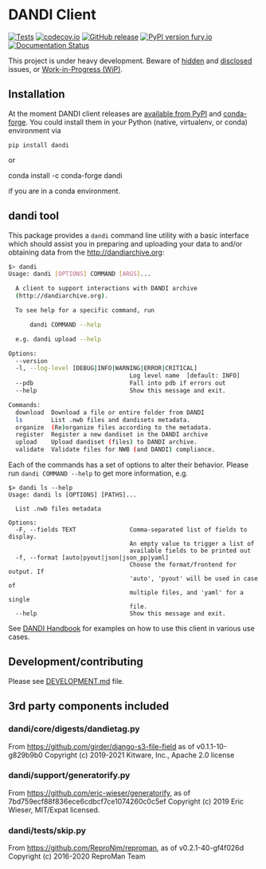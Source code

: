 # DANDI Client

[![Tests](https://github.com/dandi/dandi-cli/workflows/Tests/badge.svg)](https://github.com/dandi/dandi-cli/actions?query=workflow%3ATests)
[![codecov.io](https://codecov.io/github/dandi/dandi-cli/coverage.svg?branch=master)](https://codecov.io/github/dandi/dandi-cli?branch=master)
[![GitHub release](https://img.shields.io/github/release/dandi/dandi-cli.svg)](https://GitHub.com/dandi/dandi-cli/releases/)
[![PyPI version fury.io](https://badge.fury.io/py/dandi.svg)](https://pypi.python.org/pypi/dandi/)
[![Documentation Status](https://readthedocs.org/projects/dandi/badge/?version=latest)](https://dandi.readthedocs.io/en/latest/?badge=latest)

This project is under heavy development.  Beware of [hidden](I-wish-we-knew) and
[disclosed](https://github.com/dandi/dandi-cli/issues) issues, or
[Work-in-Progress (WiP)](https://github.com/dandi/dandi-cli/pulls).

## Installation

At the moment DANDI client releases are [available from PyPI](https://pypi.org/project/dandi)
and [conda-forge](https://anaconda.org/conda-forge/dandi).  You could
install them in your Python (native, virtualenv, or conda) environment via

    pip install dandi

or

   conda install -c conda-forge dandi

if you are in a conda environment.

## dandi tool

This package provides a `dandi` command line utility with a basic interface
which should assist you in preparing and uploading your data to and/or obtaining
data from the http://dandiarchive.org:

```bash
$> dandi
Usage: dandi [OPTIONS] COMMAND [ARGS]...

  A client to support interactions with DANDI archive
  (http://dandiarchive.org).

  To see help for a specific command, run

      dandi COMMAND --help

  e.g. dandi upload --help

Options:
  --version
  -l, --log-level [DEBUG|INFO|WARNING|ERROR|CRITICAL]
                                  Log level name  [default: INFO]
  --pdb                           Fall into pdb if errors out
  --help                          Show this message and exit.

Commands:
  download  Download a file or entire folder from DANDI
  ls        List .nwb files and dandisets metadata.
  organize  (Re)organize files according to the metadata.
  register  Register a new dandiset in the DANDI archive
  upload    Upload dandiset (files) to DANDI archive.
  validate  Validate files for NWB (and DANDI) compliance.
```

Each of the commands has a set of options to alter their behavior.  Please run
`dandi COMMAND --help` to get more information, e.g.

```
$> dandi ls --help
Usage: dandi ls [OPTIONS] [PATHS]...

  List .nwb files metadata

Options:
  -F, --fields TEXT               Comma-separated list of fields to display.
                                  An empty value to trigger a list of
                                  available fields to be printed out
  -f, --format [auto|pyout|json|json_pp|yaml]
                                  Choose the format/frontend for output. If
                                  'auto', 'pyout' will be used in case of
                                  multiple files, and 'yaml' for a single
                                  file.
  --help                          Show this message and exit.
```

See [DANDI Handbook](https://www.dandiarchive.org/handbook/10_using_dandi/)
for examples on how to use this client in various use cases.

## Development/contributing

Please see [DEVELOPMENT.md](./DEVELOPMENT.md) file.

## 3rd party components included

### dandi/core/digests/dandietag.py

From <https://github.com/girder/django-s3-file-field> as of v0.1.1-10-g829b9b0
Copyright (c) 2019-2021 Kitware, Inc., Apache 2.0 license

### dandi/support/generatorify.py

From https://github.com/eric-wieser/generatorify, as of 7bd759ecf88f836ece6cdbcf7ce1074260c0c5ef
Copyright (c) 2019 Eric Wieser, MIT/Expat licensed.

### dandi/tests/skip.py

From https://github.com/ReproNim/reproman, as of v0.2.1-40-gf4f026d
Copyright (c) 2016-2020  ReproMan Team
